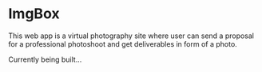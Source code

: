 # ImgBox

This web app is a virtual photography site where user can send a proposal for a professional photoshoot and get deliverables in form of a photo.

Currently being built...
